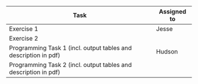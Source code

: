 | Task                                                                     | Assigned to |
|--------------------------------------------------------------------------|-------------|
| Exercise 1                                                               | Jesse       |
| Exercise 2                                                               |             |
| Programming Task 1 (incl. output tables and description in pdf)          |  Hudson     |
| Programming Task 2 (incl. output tables and description in pdf)          |             | (1/2) Ryan
